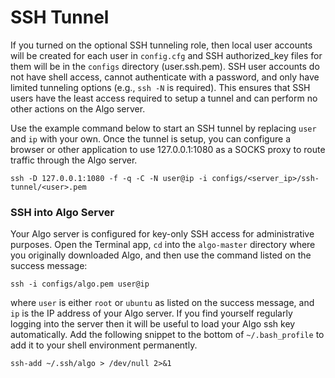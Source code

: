 # SSH Tunnel

If you turned on the optional SSH tunneling role, then local user accounts will be created for each user in `config.cfg` and SSH authorized\_key files for them will be in the `configs` directory \(user.ssh.pem\). SSH user accounts do not have shell access, cannot authenticate with a password, and only have limited tunneling options \(e.g., `ssh -N` is required\). This ensures that SSH users have the least access required to setup a tunnel and can perform no other actions on the Algo server.

Use the example command below to start an SSH tunnel by replacing `user` and `ip` with your own. Once the tunnel is setup, you can configure a browser or other application to use 127.0.0.1:1080 as a SOCKS proxy to route traffic through the Algo server.

`ssh -D 127.0.0.1:1080 -f -q -C -N user@ip -i configs/<server_ip>/ssh-tunnel/<user>.pem`

### SSH into Algo Server

Your Algo server is configured for key-only SSH access for administrative purposes. Open the Terminal app, `cd` into the `algo-master` directory where you originally downloaded Algo, and then use the command listed on the success message:

`ssh -i configs/algo.pem user@ip`

where `user` is either `root` or `ubuntu` as listed on the success message, and `ip` is the IP address of your Algo server. If you find yourself regularly logging into the server then it will be useful to load your Algo ssh key automatically. Add the following snippet to the bottom of `~/.bash_profile` to add it to your shell environment permanently.

`ssh-add ~/.ssh/algo > /dev/null 2>&1`

